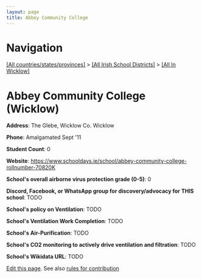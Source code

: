 ```yaml
---
layout: page
title: Abbey Community College
---
```

# Navigation

[[All countries/states/provinces]](../../..) > [[All Irish School Districts]](../..) > [[All In Wicklow]](..)

# Abbey Community College (Wicklow)

**Address**: The Glebe, Wicklow Co. Wicklow

**Phone**: Amalgamated Sept '11

**Student Count**: 0

**Website**: <https://www.schooldays.ie/school/abbey-community-college-rollnumber-70820K>

**School's overall airborne virus protection grade (0-5)**: 0

**Discord, Facebook, or WhatsApp group for discovery/advocacy for THIS school**: TODO

**School's policy on Ventilation**: TODO

**School's Ventilation Work Completion**: TODO

**School's Air-Purification**: TODO

**School's CO2 monitoring to actively drive ventilation and filtration**: TODO

**School's Wikidata URL**: TODO


[Edit this page](https://github.com/ventilate-schools/Ireland/edit/main/./Wicklow/Abbey_Community_College.md). See also [rules for contribution](../../../contribution-rules/)